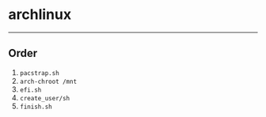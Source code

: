 # archlinux

---

## Order

1. `pacstrap.sh`
2. `arch-chroot /mnt`
3. `efi.sh`
4. `create_user/sh`
5. `finish.sh`